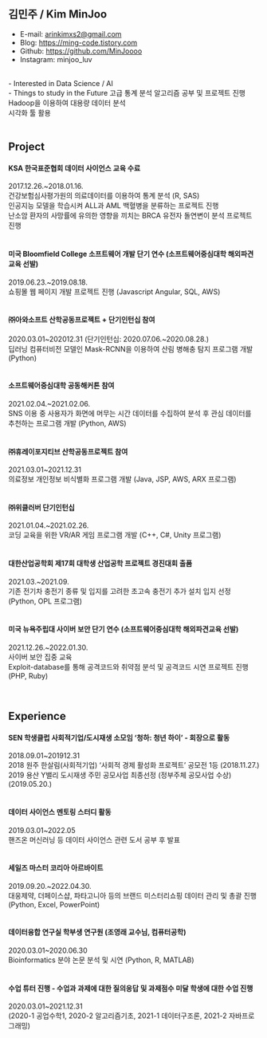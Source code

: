 ## 김민주 / Kim MinJoo

- E-mail: arinkimxs2@gmail.com
- Blog: https://ming-code.tistory.com
- Github: https://github.com/MinJoooo
- Instagram: minjoo_luv
<br>
- Interested in
Data Science / AI
<br>
- Things to study in the Future
고급 통계 분석 알고리즘 공부 및 프로젝트 진행<br>
Hadoop을 이용하여 대용량 데이터 분석<br>
시각화 툴 활용<br>

<br>

## Project

#### KSA 한국표준협회 데이터 사이언스 교육 수료
2017.12.26.~2018.01.16.<br>
건강보험심사평가원의 의료데이터를 이용하여 통계 분석 (R, SAS)<br>
인공지능 모델을 학습시켜 ALL과 AML 백혈병을 분류하는 프로젝트 진행<br>
난소암 환자의 사망률에 유의한 영향을 끼치는 BRCA 유전자 돌연변이 분석 프로젝트 진행<br>
<br>
#### 미국 Bloomfield College 소프트웨어 개발 단기 연수 (소프트웨어중심대학 해외파견교육 선발)
2019.06.23.~2019.08.18.<br>
쇼핑몰 웹 페이지 개발 프로젝트 진행 (Javascript Angular, SQL, AWS)<br>
<br>
#### ㈜아와소프트 산학공동프로젝트 + 단기인턴십 참여
2020.03.01~202012.31 (단기인턴십: 2020.07.06.~2020.08.28.)<br>
딥러닝 컴퓨터비전 모델인 Mask-RCNN을 이용하여 산림 병해충 탐지 프로그램 개발 (Python)<br>
<br>
#### 소프트웨어중심대학 공동해커톤 참여
2021.02.04.~2021.02.06.<br>
SNS 이용 중 사용자가 화면에 머무는 시간 데이터를 수집하여 분석 후 관심 데이터를 추천하는 프로그램 개발 (Python, AWS)<br>
<br>
#### ㈜휴레이포지티브 산학공동프로젝트 참여
2021.03.01~2021.12.31<br>
의료정보 개인정보 비식별화 프로그램 개발 (Java, JSP, AWS, ARX 프로그램)<br>
<br>
#### ㈜위클러버 단기인턴십
2021.01.04.~2021.02.26.<br>
코딩 교육을 위한 VR/AR 게임 프로그램 개발 (C++, C#, Unity 프로그램)<br>
<br>
#### 대한산업공학회 제17회 대학생 산업공학 프로젝트 경진대회 출품
2021.03.~2021.09.<br>
기존 전기차 충전기 종류 및 입지를 고려한 초고속 충전기 추가 설치 입지 선정 (Python, OPL 프로그램)<br>
<br>
#### 미국 뉴욕주립대 사이버 보안 단기 연수 (소프트웨어중심대학 해외파견교육 선발)
2021.12.26.~2022.01.30.<br>
사이버 보안 집중 교육<br>
Exploit-database를 통해 공격코드와 취약점 분석 및 공격코드 시연 프로젝트 진행 (PHP, Ruby)<br>

<br>

## Experience

#### SEN 학생클럽 사회적기업/도시재생 소모임 ‘청하: 청년 하이’ - 회장으로 활동
2018.09.01~201912.31<br>
2018 원주 한살림(사회적기업) ‘사회적 경제 활성화 프로젝트’ 공모전 1등 (2018.11.27.)<br>
2019 용산 Y밸리 도시재생 주민 공모사업 최종선정 (정부주체 공모사업 수상) (2019.05.20.)<br>
<br>
#### 데이터 사이언스 멘토링 스터디 활동
2019.03.01~2022.05<br>
핸즈온 머신러닝 등 데이터 사이언스 관련 도서 공부 후 발표<br>
<br>
#### 세일즈 마스터 코리아 아르바이트
2019.09.20.~2022.04.30.<br>
대웅제약, 더페이스샵, 파타고니아 등의 브랜드 미스터리쇼핑 데이터 관리 및 총괄 진행 (Python, Excel, PowerPoint)<br>
<br>
#### 데이터융합 연구실 학부생 연구원 (조영래 교수님, 컴퓨터공학)
2020.03.01~2020.06.30<br>
Bioinformatics 분야 논문 분석 및 시연 (Python, R, MATLAB)<br>
<br>
#### 수업 튜터 진행 - 수업과 과제에 대한 질의응답 및 과제점수 미달 학생에 대한 수업 진행
2020.03.01~2021.12.31<br>
(2020-1 공업수학1, 2020-2 알고리즘기초, 2021-1 데이터구조론, 2021-2 자바프로그래밍)<br>
